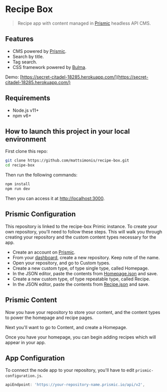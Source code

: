 # Recipe Box

>  Recipe app with content managed in [Prismic](https://prismic.io/) headless API CMS.

## Features

- CMS powered by [Prismic](https://prismic.io/).
- Search by title.
- Tag search.
- CSS framework powered by [Bulma](https://bulma.io/).

Demo: [https://secret-citadel-18285.herokuapp.com/](https://secret-citadel-18285.herokuapp.com/)

## Requirements

- Node.js v11+
- npm v6+

## How to launch this project in your local environment

First clone this repo:

```bash
git clone https://github.com/mattsimonis/recipe-box.git
cd recipe-box
```

Then run the following commands:

``` bash
npm install
npm run dev
```

Then you can access it at [http://localhost:3000](http://localhost:3000).

## Prismic Configuration

This repository is linked to the recipe-box Primic instance. To create your own repository, you'll need to follow these steps. This will walk you through creating your repository and the custom content types necessary for the app.

- Create an account on [Prismic](https://prismic.io/).
- From your [dashboard](https://prismic.io/dashboard/), create a new repository. Keep note of the name.
- Open your repository, and go to Custom types.
- Create a new custom type, of type single type, called Homepage.
- In the JSON editor, paste the contents from [Homepage.json](Prismic/Homepage.json) and save.
- Create a new custom type, of type repeatable type, called Recipe.
- In the JSON editor, paste the contents from [Recipe.json](Prismic/Recipe.json) and save.

## Prismic Content

Now you have your repository to store your content, and the content types to power the homepage and recipe pages.

Next you'll want to go to Content, and create a Homepage.

Once you have your homepage, you can begin adding recipes which will appear in your app.

## App Configuration

To connect the node app to your repository, you'll have to edit `prismic-configuration.js`.

```javascript
apiEndpoint: 'https://your-repository-name.prismic.io/api/v2',
```